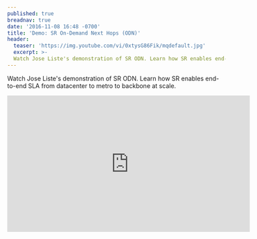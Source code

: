 ```yaml
---
published: true
breadnav: true
date: '2016-11-08 16:48 -0700'
title: 'Demo: SR On-Demand Next Hops (ODN)'
header:
  teaser: 'https://img.youtube.com/vi/0xtysG86Fik/mqdefault.jpg'
  excerpt: >-
  Watch Jose Liste's demonstration of SR ODN. Learn how SR enables end-to-end SLA from datacenter to metro to backbone at scale.
---
```

Watch Jose Liste's demonstration of SR ODN. Learn how SR enables end-to-end SLA from datacenter to metro to backbone at scale.

<iframe width="560" height="315" src="https://www.youtube.com/embed/0xtysG86Fik" frameborder="0" allowfullscreen></iframe>